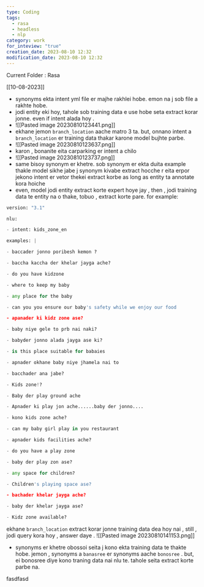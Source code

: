 ```yaml
---
type: Coding
tags:
  - rasa
  - headless
  - nlp
category: work
for_inteview: "true"
creation_date: 2023-08-10 12:32
modification_date: 2023-08-10 12:32
---
```


  
Current Folder : Rasa




[[10-08-2023]]



- synonyms ekta intent yml file er majhe rakhlei hobe. emon na j sob file a rakhte hobe. 
- jodi entity eki hoy, tahole sob training data e use hobe seta extract korar jonne. even if intent alada hoy . 
- ![[Pasted image 20230810123441.png]]
- ekhane jemon `branch_location` aache matro 3 ta. but, onnano intent a `branch_location` er training data thakar karone model bujhte parbe. 
- ![[Pasted image 20230810123637.png]]
- karon , bonanite eita carparking er intent a chilo 
- ![[Pasted image 20230810123737.png]]
- same bisoy synonym er khetre. sob synonym er ekta duita example thakle model sikhe jabe j synonym kivabe extract hocche r eita erpor jekono intent er vetor thekei extract korbe as long as entity ta annotate kora hoiche
- even, model jodi entity extract korte expert hoye jay , then , jodi training data te entity na o thake, tobuo , extract korte pare. for example: 
```python
version: "3.1"

nlu:

- intent: kids_zone_en

examples: |

- baccader jonno poribesh kemon ?

- baccha kaccha der khelar jayga ache?

- do you have kidzone

- where to keep my baby

- any place for the baby

- can you you ensure our baby's safety while we enjoy our food

- apanader ki kidz zone ase?

- baby niye gele to prb nai naki?

- babyder jonno alada jayga ase ki?

- is this place suitable for babaies

- apnader okhane baby niye jhamela nai to

- bacchader ana jabe?

- Kids zone!?

- Baby der play ground ache

- Apnader ki play jon ache......baby der jonno....

- kono kids zone ache?

- can my baby girl play in you restaurant

- apnader kids facilities ache?

- do you have a play zone

- baby der play zon ase?

- any space for children?

- Children's playing space ase?

- bachader khelar jayga ache?

- baby der khelar jayga ase?

- Kidz zone available?
```
ekhane `branch_location` extract korar jonne training data dea hoy nai , still , jodi query kora hoy , answer daye . 
![[Pasted image 20230810141153.png]]

- synonyms er khetre obossoi seita j kono ekta training data te thakte hobe. jemon , synonyms a `banasree` er synonyms aache `bonosree` . but, ei bonosree diye kono traning data nai nlu te. tahole seita extract korte parbe na. 

fasdfasd